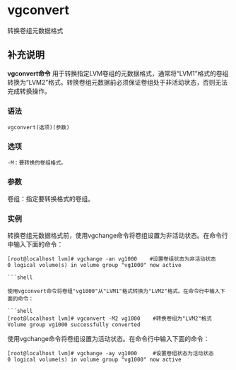 vgconvert
===

转换卷组元数据格式

## 补充说明

**vgconvert命令** 用于转换指定LVM卷组的元数据格式，通常将“LVM1”格式的卷组转换为“LVM2”格式。转换卷组元数据前必须保证卷组处于非活动状态，否则无法完成转换操作。

###  语法

```shell
vgconvert(选项)(参数)
```

###  选项

```shell
-M：要转换的卷组格式。
```

###  参数

卷组：指定要转换格式的卷组。

###  实例

转换卷组元数据格式前，使用vgchange命令将卷组设置为非活动状态。在命令行中输入下面的命令：

```shell
[root@localhost lvm]# vgchange -an vg1000    #设置卷组状态为非活动状态
0 logical volume(s) in volume group "vg1000" now active 

```shell

使用vgconvert命令将卷组"vg1000"从"LVM1"格式转换为"LVM2"格式。在命令行中输入下面的命令：

```shell
[root@localhost lvm]# vgconvert -M2 vg1000    #转换卷组为"LVM2"格式
Volume group vg1000 successfully converted
```

使用vgchange命令将卷组设置为活动状态。在命令行中输入下面的命令：

```shell
[root@localhost lvm]# vgchange -ay vg1000     #设置卷组状态为活动状态
0 logical volume(s) in volume group "vg1000" now active
```


<!-- Linux命令行搜索引擎：https://github.com/wsdo/linux-complete-guide.git -->
